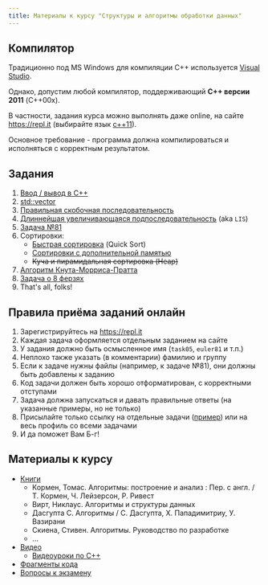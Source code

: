 ```yaml
---
title: Материалы к курсу "Структуры и алгоритмы обработки данных"
---
```


## Компилятор

Традиционно под MS Windows для компиляции C++
используется [Visual Studio](https://visualstudio.microsoft.com/).

Однако, допустим любой компилятор,
поддерживающий **C++ версии 2011** (C++00x).

В частности, задания курса можно выполнять даже online,
на сайте https://repl.it
(выбирайте язык [c++11](https://repl.it/languages/cpp11)).

Основное требование - программа должна компилироваться и исполняться
с корректным результатом.

## Задания

1. [Ввод / вывод в C++](https://gitlab.com/snippets/1760478)
2. [std::vector](https://gitlab.com/snippets/1755914)
3. [Правильная скобочная последовательность](https://gitlab.com/snippets/1757496)
4. [Длиннейшая увеличивающаяся подпоследовательность](https://gitlab.com/snippets/1760484) (aka `LIS`)
5. [Задача №81](https://gitlab.com/snippets/1764873)
6. Сортировки:
    * [Быстрая сортировка][qsort] (Quick Sort)
    * [Сортировки с дополнительной памятью][sort3]
    * ~~Куча и пирамидальная сортировка (Heap)~~
7. [Алгоритм Кнута-Морриса-Пратта](https://gitlab.com/snippets/1786632)
8. [Задача о 8 ферзях](https://gitlab.com/snippets/1788847)
9. That's all, folks!

## Правила приёма заданий онлайн

1. Зарегистрируйтесь на https://repl.it
2. Каждая задача оформляется отдельным заданием на сайте
3. У задания должно быть осмысленное имя (`task05`, `euler81` и т.п.)
3. Неплохо также указать (в комментарии) фамилию и группу
3. Если к задаче нужны файлы (например, к задаче №81), они должны быть добавлены к заданию
4. Код задачи должен быть хорошо отформатирован, с корректными отступами
5. Задача должна запускаться и давать правильные ответы (на указанные примеры, но не только)
6. Присылайте только ссылку на отдельные задачи ([пример](https://repl.it/@ukoloff/all-permutations)) или на весь профиль со всеми задачами
7. И да поможет Вам Б-г!

## Материалы к курсу

- [Книги][books]
    * Кормен, Томас. Алгоритмы: построение и анализ : Пер. с англ. / Т. Кормен, Ч. Лейзерсон, Р. Ривест
    * Вирт, Никлаус. Алгоритмы и структуры данных
    * Дасгупта C. Алгоритмы / С. Дасгупта, Х. Пападимитриу, У. Вазирани
    * Скиена, Стивен. Алгоритмы. Руководство по разработке
    * ...
- [Видео](video)
    * [Видеоуроки по C++](video/c++)
- [Фрагменты кода](https://gist.github.com/ukoloff/16b8ac6f927e01513458755fc092cc98)
- [Вопросы к экзамену](exam/)

[books]: https://yadi.sk/d/tYbqVP6qyhaCvg
[qsort]: https://gitlab.com/snippets/1774228
[sort3]: https://gitlab.com/snippets/1780907
